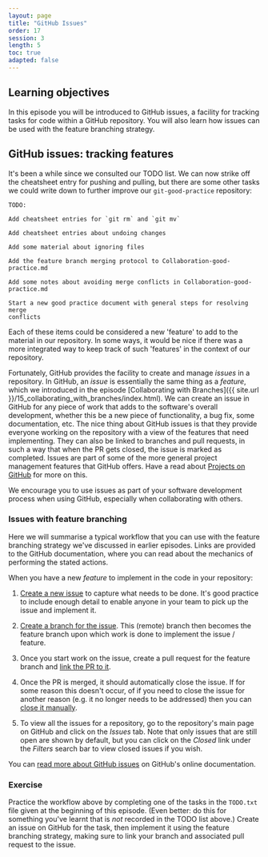 ```yaml
---
layout: page
title: "GitHub Issues"
order: 17
session: 3
length: 5
toc: true
adapted: false
---
```


## Learning objectives

In this episode you will be introduced to GitHub issues, a facility for tracking
tasks for code within a GitHub repository. You will also learn how issues can
be used with the feature branching strategy.


## GitHub issues: tracking features

It's been a while since we consulted our TODO list. We can now strike off the
cheatsheet entry for pushing and pulling,
but there are some other tasks we could write down to further improve our
`git-good-practice` repository:

```
TODO:

Add cheatsheet entries for `git rm` and `git mv`

Add cheatsheet entries about undoing changes

Add some material about ignoring files

Add the feature branch merging protocol to Collaboration-good-practice.md

Add some notes about avoiding merge conflicts in Collaboration-good-practice.md

Start a new good practice document with general steps for resolving merge
conflicts
```

Each of these items could be considered a new 'feature' to add to the material
in our repository. In some ways, it would be nice if there was a more integrated
way to keep track of such 'features' in the context of our repository.

Fortunately, GitHub provides the facility to create and manage _issues_ in a
repository. In GitHub, an _issue_ is essentially the same thing as a _feature_,
which we introduced in the episode
[Collaborating with Branches]({{ site.url }}/15_collaborating_with_branches/index.html).
We can create an issue in GitHub for any piece of work that adds to the
software's overall development, whether this be a new piece of functionality, a
bug fix, some documentation, etc. The nice thing about GitHub issues is that
they provide everyone working on the repository with a view of the features
that need implementing. They can also be linked to branches and pull requests,
in such a way that when the PR gets closed, the issue is marked as completed.
Issues are part of some of the more general project management features that
GitHub offers. Have a read about
<a href="https://docs.github.com/en/issues/planning-and-tracking-with-projects/learning-about-projects/about-projects" target="_blank" rel="external noreferrer">Projects on GitHub</a>
for more on this.

We encourage you to use issues as part of your software development process when
using GitHub, especially when collaborating with others.


### Issues with feature branching 

Here we will summarise
a typical workflow that you can use with
the feature branching strategy we've discussed in earlier episodes. Links are
provided to the GitHub documentation, where you can read about the mechanics of
performing the stated actions.

When you have a new _feature_ to implement in the code in your repository:

1. <a href="https://docs.github.com/en/issues/tracking-your-work-with-issues/creating-an-issue#creating-an-issue-from-a-repository" target="_blank" rel="external noreferrer">Create a new issue</a>
   to capture what needs to be done. It's good practice to include enough detail
   to enable anyone in your team to pick up the issue and implement it.

2. <a href="https://docs.github.com/en/issues/tracking-your-work-with-issues/creating-a-branch-for-an-issue" target="_blank" rel="external noreferrer">Create a branch for the issue</a>.
   This (remote) branch then becomes the feature branch upon which work is done
   to implement the issue / feature.

3. Once you start work on the issue, create a pull request for the feature
   branch and
   <a href="https://docs.github.com/en/issues/tracking-your-work-with-issues/linking-a-pull-request-to-an-issue" target="_blank" rel="external noreferrer">link the PR to it</a>.

4. Once the PR is merged, it should automatically close the issue. If for
   some reason this doesn't occur, of if you need to close the issue for another
   reason (e.g. it no longer needs to be addressed) then you can
   <a href="https://docs.github.com/en/issues/tracking-your-work-with-issues/closing-an-issue" target="_blank" rel="external noreferrer">close it manually</a>.

5. To view all the issues for a repository, go to the repository's main page
   on GitHub and click on the _Issues_ tab. Note that only issues that are still
   open are shown by default, but you can click on the _Closed_ link under
   the _Filters_ search bar to view closed issues if you wish.

You can
<a href="https://docs.github.com/en/issues" target="_blank" rel="external noreferrer">read more about GitHub issues</a>
on GitHub's online documentation. 


### Exercise

Practice the workflow above by completing one of the tasks in the
`TODO.txt` file given at the beginning of this episode. (Even better: do this
for something you've learnt that is _not_ recorded in the TODO
list above.) Create an issue on
GitHub for the task, then implement it using the feature branching strategy, making sure
to link your branch and associated pull request to the issue.
